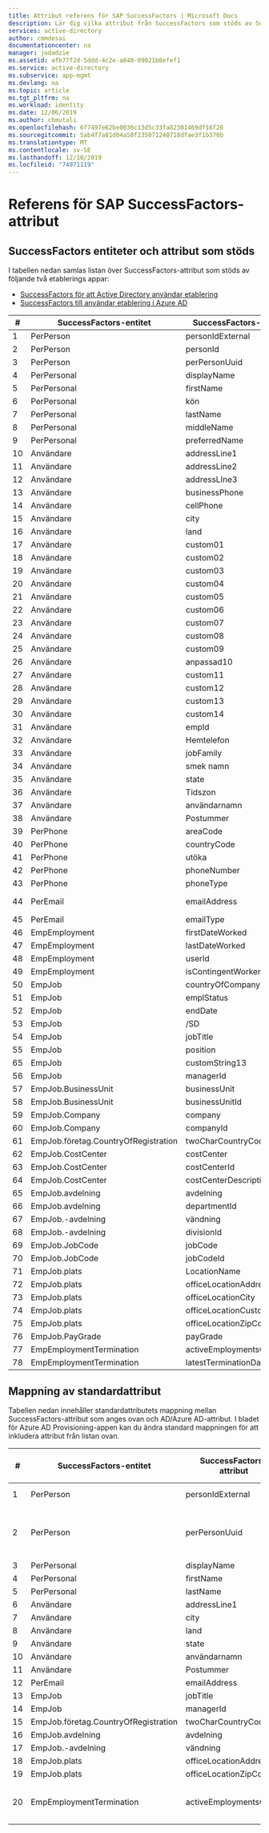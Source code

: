 ```yaml
---
title: Attribut referens för SAP SuccessFactors | Microsoft Docs
description: Lär dig vilka attribut från SuccessFactors som stöds av SuccessFactors-HR driven-etablering
services: active-directory
author: cmmdesai
documentationcenter: na
manager: jodadzie
ms.assetid: afb77f2d-5ddd-4c2e-a840-09021b0efef1
ms.service: active-directory
ms.subservice: app-mgmt
ms.devlang: na
ms.topic: article
ms.tgt_pltfrm: na
ms.workload: identity
ms.date: 12/06/2019
ms.author: chmutali
ms.openlocfilehash: 6f7497e62be0036c13d5c33fa82301469df16f26
ms.sourcegitcommit: 5ab4f7a81d04a58f235071240718dfae3f1b370b
ms.translationtype: MT
ms.contentlocale: sv-SE
ms.lasthandoff: 12/10/2019
ms.locfileid: "74971119"
---
```

# <a name="sap-successfactors-attribute-reference"></a>Referens för SAP SuccessFactors-attribut

## <a name="supported-successfactors-entities-and-attributes"></a>SuccessFactors entiteter och attribut som stöds

I tabellen nedan samlas listan över SuccessFactors-attribut som stöds av följande två etablerings appar: 
* [SuccessFactors för att Active Directory användar etablering](../saas-apps/sap-successfactors-inbound-provisioning-tutorial.md)
* [SuccessFactors till användar etablering i Azure AD](../saas-apps/sap-successfactors-inbound-provisioning-cloud-only-tutorial.md) 

| \# | SuccessFactors-entitet                  | SuccessFactors-attribut     | Åtgärdstyp |
|----|----------------------------------------|------------------------------|----------------|
| 1  | PerPerson                              | personIdExternal             | Läsa           |
| 2  | PerPerson                              | personId                     | Läsa           |
| 3  | PerPerson                              | perPersonUuid                | Läsa           |
| 4  | PerPersonal                            | displayName                  | Läsa           |
| 5  | PerPersonal                            | firstName                    | Läsa           |
| 6  | PerPersonal                            | kön                       | Läsa           |
| 7  | PerPersonal                            | lastName                     | Läsa           |
| 8  | PerPersonal                            | middleName                   | Läsa           |
| 9  | PerPersonal                            | preferredName                | Läsa           |
| 10 | Användare                                   | addressLine1                 | Läsa           |
| 11 | Användare                                   | addressLine2                 | Läsa           |
| 12 | Användare                                   | addressLIne3                 | Läsa           |
| 13 | Användare                                   | businessPhone                | Läsa           |
| 14 | Användare                                   | cellPhone                    | Läsa           |
| 15 | Användare                                   | city                         | Läsa           |
| 16 | Användare                                   | land                      | Läsa           |
| 17 | Användare                                   | custom01                     | Läsa           |
| 18 | Användare                                   | custom02                     | Läsa           |
| 19 | Användare                                   | custom03                     | Läsa           |
| 20 | Användare                                   | custom04                     | Läsa           |
| 21 | Användare                                   | custom05                     | Läsa           |
| 22 | Användare                                   | custom06                     | Läsa           |
| 23 | Användare                                   | custom07                     | Läsa           |
| 24 | Användare                                   | custom08                     | Läsa           |
| 25 | Användare                                   | custom09                     | Läsa           |
| 26 | Användare                                   | anpassad10                     | Läsa           |
| 27 | Användare                                   | custom11                     | Läsa           |
| 28 | Användare                                   | custom12                     | Läsa           |
| 29 | Användare                                   | custom13                     | Läsa           |
| 30 | Användare                                   | custom14                     | Läsa           |
| 31 | Användare                                   | empId                        | Läsa           |
| 32 | Användare                                   | Hemtelefon                    | Läsa           |
| 33 | Användare                                   | jobFamily                    | Läsa           |
| 34 | Användare                                   | smek namn                     | Läsa           |
| 35 | Användare                                   | state                        | Läsa           |
| 36 | Användare                                   | Tidszon                     | Läsa           |
| 37 | Användare                                   | användarnamn                     | Läsa           |
| 38 | Användare                                   | Postummer                      | Läsa           |
| 39 | PerPhone                               | areaCode                     | Läsa           |
| 40 | PerPhone                               | countryCode                  | Läsa           |
| 41 | PerPhone                               | utöka                    | Läsa           |
| 42 | PerPhone                               | phoneNumber                  | Läsa           |
| 43 | PerPhone                               | phoneType                    | Läsa           |
| 44 | PerEmail                               | emailAddress                 | Läsa, skriva    |
| 45 | PerEmail                               | emailType                    | Läsa           |
| 46 | EmpEmployment                          | firstDateWorked              | Läsa           |
| 47 | EmpEmployment                          | lastDateWorked               | Läsa           |
| 48 | EmpEmployment                          | userId                       | Läsa           |
| 49 | EmpEmployment                          | isContingentWorker           | Läsa           |
| 50 | EmpJob                                 | countryOfCompany             | Läsa           |
| 51 | EmpJob                                 | emplStatus                   | Läsa           |
| 52 | EmpJob                                 | endDate                      | Läsa           |
| 53 | EmpJob                                 | /SD                    | Läsa           |
| 54 | EmpJob                                 | jobTitle                     | Läsa           |
| 55 | EmpJob                                 | position                     | Läsa           |
| 65 | EmpJob                                 | customString13               | Läsa           |
| 56 | EmpJob                                 | managerId                    | Läsa           |
| 57 | EmpJob\.BusinessUnit                   | businessUnit                 | Läsa           |
| 58 | EmpJob\.BusinessUnit                   | businessUnitId               | Läsa           |
| 59 | EmpJob\.Company                        | company                      | Läsa           |
| 60 | EmpJob\.Company                        | companyId                    | Läsa           |
| 61 | EmpJob\.företag\.CountryOfRegistration | twoCharCountryCode           | Läsa           |
| 62 | EmpJob\.CostCenter                     | costCenter                   | Läsa           |
| 63 | EmpJob\.CostCenter                     | costCenterId                 | Läsa           |
| 64 | EmpJob\.CostCenter                     | costCenterDescription        | Läsa           |
| 65 | EmpJob\.avdelning                     | avdelning                   | Läsa           |
| 66 | EmpJob\.avdelning                     | departmentId                 | Läsa           |
| 67 | EmpJob\.-avdelning                       | vändning                     | Läsa           |
| 68 | EmpJob\.-avdelning                       | divisionId                   | Läsa           |
| 69 | EmpJob\.JobCode                        | jobCode                      | Läsa           |
| 70 | EmpJob\.JobCode                        | jobCodeId                    | Läsa           |
| 71 | EmpJob\.plats                       | LocationName                 | Läsa           |
| 72 | EmpJob\.plats                       | officeLocationAddress        | Läsa           |
| 73 | EmpJob\.plats                       | officeLocationCity           | Läsa           |
| 74 | EmpJob\.plats                       | officeLocationCustomString4  | Läsa           |
| 75 | EmpJob\.plats                       | officeLocationZipCode        | Läsa           |
| 76 | EmpJob\.PayGrade                       | payGrade                     | Läsa           |
| 77 | EmpEmploymentTermination               | activeEmploymentsCount       | Läsa           |
| 78 | EmpEmploymentTermination               | latestTerminationDate        | Läsa           |


## <a name="default-attribute-mapping"></a>Mappning av standardattribut

Tabellen nedan innehåller standardattributets mappning mellan SuccessFactors-attribut som anges ovan och AD/Azure AD-attribut. I bladet för Azure AD Provisioning-appen kan du ändra standard mappningen för att inkludera attribut från listan ovan. 

| \# | SuccessFactors-entitet                  | SuccessFactors-attribut | AD/Azure AD-attributmappning som är standard   | Bearbetar kommentar                                                                            |
|----|----------------------------------------|--------------------------|-----------------------------------------|----------------------------------------------------------------------------------------------|
| 1  | PerPerson                              | personIdExternal         | Anställnings                              | Används som matchande attribut                                                                   |
| 2  | PerPerson                              | perPersonUuid            | \[som inte har mappats \- används som käll ankare\] | Under den inledande synkroniseringen länkar etablerings tjänsten personUuid till befintlig objectGuid\.  |
| 3  | PerPersonal                            | displayName              | displayName                             | Ej tillämpligt                                                                                           |
| 4  | PerPersonal                            | firstName                | givenName                               | Ej tillämpligt                                                                                           |
| 5  | PerPersonal                            | lastName                 | SN                                      | Ej tillämpligt                                                                                           |
| 6  | Användare                                   | addressLine1             | streetAddress                           | Ej tillämpligt                                                                                           |
| 7  | Användare                                   | city                     | L                                       | Ej tillämpligt                                                                                           |
| 8  | Användare                                   | land                  | CO                                      | Ej tillämpligt                                                                                           |
| 9  | Användare                                   | state                    | St                                      | Ej tillämpligt                                                                                           |
| 10 | Användare                                   | användarnamn                 | samAccountName                          | Ej tillämpligt                                                                                           |
| 11 | Användare                                   | Postummer                  | Postnummer                              | Ej tillämpligt                                                                                           |
| 12 | PerEmail                               | emailAddress             | e-post                                    | Ej tillämpligt                                                                                           |
| 13 | EmpJob                                 | jobTitle                 | title                                   | Ej tillämpligt                                                                                           |
| 14 | EmpJob                                 | managerId                | ansvarig                                 | Ej tillämpligt                                                                                           |
| 15 | EmpJob\.företag\.CountryOfRegistration | twoCharCountryCode       | c                                       | Ej tillämpligt                                                                                           |
| 16 | EmpJob\.avdelning                     | avdelning               | avdelning                              | Ej tillämpligt                                                                                           |
| 17 | EmpJob\.-avdelning                       | vändning                 | company                                 | Ej tillämpligt                                                                                           |
| 18 | EmpJob\.plats                       | officeLocationAddress    | streetAddress                           | Ej tillämpligt                                                                                           |
| 19 | EmpJob\.plats                       | officeLocationZipCode    | Postnummer                              | Ej tillämpligt                                                                                           |
| 20 | EmpEmploymentTermination               | activeEmploymentsCount   | accountEnabled                          | om activeEmploymentsCount = 0 inaktiverar du account\.                                           |

